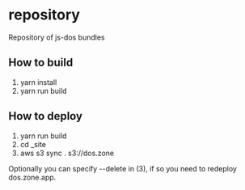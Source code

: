 # repository

Repository of js-dos bundles

## How to build

1. yarn install
2. yarn run build

## How to deploy

1. yarn run build
2. cd _site
3. aws s3 sync . s3://dos.zone

Optionally you can specify --delete in (3), if so you need to redeploy dos.zone.app.
